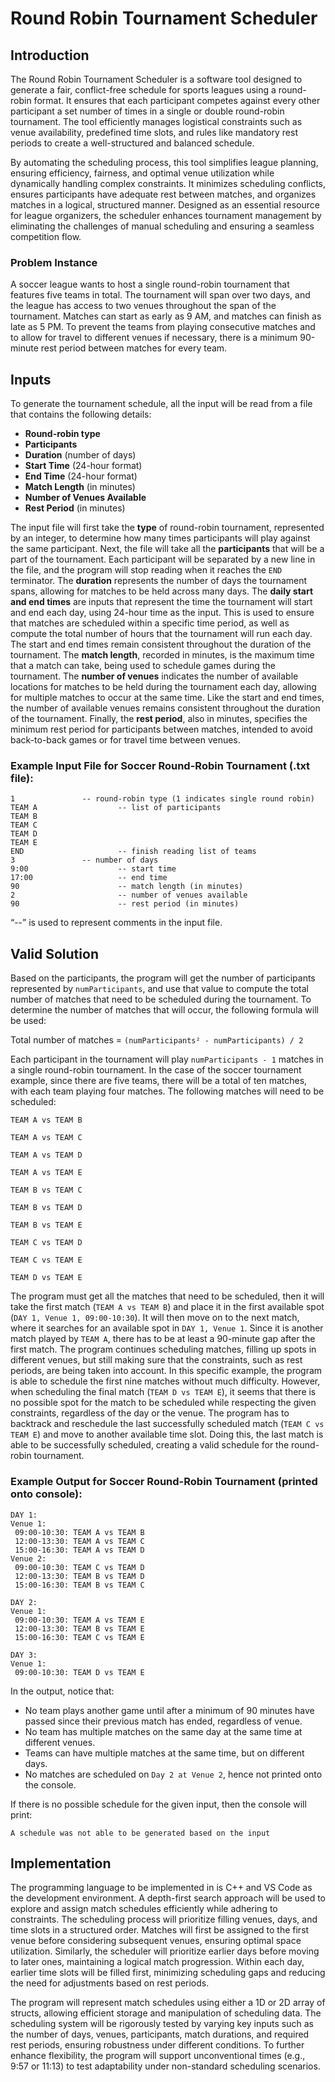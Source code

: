 # Round Robin Tournament Scheduler

## Introduction

The Round Robin Tournament Scheduler is a software tool designed to generate a fair, conflict-free schedule for sports leagues using a round-robin format. It ensures that each participant competes against every other participant a set number of times in a single or double round-robin tournament. The tool efficiently manages logistical constraints such as venue availability, predefined time slots, and rules like mandatory rest periods to create a well-structured and balanced schedule.

By automating the scheduling process, this tool simplifies league planning, ensuring efficiency, fairness, and optimal venue utilization while dynamically handling complex constraints. It minimizes scheduling conflicts, ensures participants have adequate rest between matches, and organizes matches in a logical, structured manner. Designed as an essential resource for league organizers, the scheduler enhances tournament management by eliminating the challenges of manual scheduling and ensuring a seamless competition flow.

### Problem Instance

A soccer league wants to host a single round-robin tournament that features five teams in total. The tournament will span over two days, and the league has access to two venues throughout the span of the tournament. Matches can start as early as 9 AM, and matches can finish as late as 5 PM. To prevent the teams from playing consecutive matches and to allow for travel to different venues if necessary, there is a minimum 90-minute rest period between matches for every team.

## Inputs

To generate the tournament schedule, all the input will be read from a file that contains the following details:

- **Round-robin type**
- **Participants**
- **Duration** (number of days)
- **Start Time** (24-hour format)
- **End Time** (24-hour format)
- **Match Length** (in minutes)
- **Number of Venues Available**
- **Rest Period** (in minutes)

The input file will first take the **type** of round-robin tournament, represented by an integer, to determine how many times participants will play against the same participant. Next, the file will take all the **participants** that will be a part of the tournament. Each participant will be separated by a new line in the file, and the program will stop reading when it reaches the `END` terminator. The **duration** represents the number of days the tournament spans, allowing for matches to be held across many days. The **daily start and end times** are inputs that represent the time the tournament will start and end each day, using 24-hour time as the input. This is used to ensure that matches are scheduled within a specific time period, as well as compute the total number of hours that the tournament will run each day. The start and end times remain consistent throughout the duration of the tournament. The **match length**, recorded in minutes, is the maximum time that a match can take, being used to schedule games during the tournament. The **number of venues** indicates the number of available locations for matches to be held during the tournament each day, allowing for multiple matches to occur at the same time. Like the start and end times, the number of available venues remains consistent throughout the duration of the tournament. Finally, the **rest period**, also in minutes, specifies the minimum rest period for participants between matches, intended to avoid back-to-back games or for travel time between venues.

### Example Input File for Soccer Round-Robin Tournament (.txt file):

```
1     			-- round-robin type (1 indicates single round robin)
TEAM A                  -- list of participants
TEAM B
TEAM C
TEAM D
TEAM E
END                     -- finish reading list of teams
3		        -- number of days
9:00                    -- start time
17:00                   -- end time
90                      -- match length (in minutes)
2                       -- number of venues available
90                      -- rest period (in minutes)
```
“--” is used to represent comments in the input file.

## Valid Solution

Based on the participants, the program will get the number of participants represented by `numParticipants`, and use that value to compute the total number of matches that need to be scheduled during the tournament. To determine the number of matches that will occur, the following formula will be used:

Total number of matches = `(numParticipants² - numParticipants) / 2`

Each participant in the tournament will play `numParticipants - 1` matches in a single round-robin tournament. In the case of the soccer tournament example, since there are five teams, there will be a total of ten matches, with each team playing four matches. The following matches will need to be scheduled:

`TEAM A vs TEAM B`

`TEAM A vs TEAM C`

`TEAM A vs TEAM D`

`TEAM A vs TEAM E`

`TEAM B vs TEAM C`

`TEAM B vs TEAM D`

`TEAM B vs TEAM E`

`TEAM C vs TEAM D`

`TEAM C vs TEAM E`

`TEAM D vs TEAM E`


The program must get all the matches that need to be scheduled, then it will take the first match (`TEAM A vs TEAM B`) and place it in the first available spot (`DAY 1, Venue 1, 09:00-10:30`). It will then move on to the next match, where it searches for an available spot in `DAY 1, Venue 1`. Since it is another match played by `TEAM A`, there has to be at least a 90-minute gap after the first match. The program continues scheduling matches, filling up spots in different venues, but still making sure that the constraints, such as rest periods, are being taken into account. In this specific example, the program is able to schedule the first nine matches without much difficulty. However, when scheduling the final match (`TEAM D vs TEAM E`), it seems that there is no possible spot for the match to be scheduled while respecting the given constraints, regardless of the day or the venue. The program has to backtrack and reschedule the last successfully scheduled match (`TEAM C vs TEAM E`) and move to another available time slot. Doing this, the last match is able to be successfully scheduled, creating a valid schedule for the round-robin tournament.

### Example Output for Soccer Round-Robin Tournament (printed onto console):

```
DAY 1:
Venue 1:
 09:00-10:30: TEAM A vs TEAM B
 12:00-13:30: TEAM A vs TEAM C
 15:00-16:30: TEAM A vs TEAM D
Venue 2:
 09:00-10:30: TEAM C vs TEAM D
 12:00-13:30: TEAM B vs TEAM D
 15:00-16:30: TEAM B vs TEAM C

DAY 2:
Venue 1:
 09:00-10:30: TEAM A vs TEAM E
 12:00-13:30: TEAM B vs TEAM E
 15:00-16:30: TEAM C vs TEAM E

DAY 3:
Venue 1:
 09:00-10:30: TEAM D vs TEAM E
```

In the output, notice that:

- No team plays another game until after a minimum of 90 minutes have passed since their previous match has ended, regardless of venue.
- No team has multiple matches on the same day at the same time at different venues.
- Teams can have multiple matches at the same time, but on different days.
- No matches are scheduled on `Day 2 at Venue 2`, hence not printed onto the console.

If there is no possible schedule for the given input, then the console will print:

```
A schedule was not able to be generated based on the input
```

## Implementation

The programming language to be implemented in is C++ and VS Code as the development environment. A depth-first search approach will be used to explore and assign match schedules efficiently while adhering to constraints. The scheduling process will prioritize filling venues, days, and time slots in a structured order. Matches will first be assigned to the first venue before considering subsequent venues, ensuring optimal space utilization. Similarly, the scheduler will prioritize earlier days before moving to later ones, maintaining a logical match progression. Within each day, earlier time slots will be filled first, minimizing scheduling gaps and reducing the need for adjustments based on rest periods.

The program will represent match schedules using either a 1D or 2D array of structs, allowing efficient storage and manipulation of scheduling data. The scheduling system will be rigorously tested by varying key inputs such as the number of days, venues, participants, match durations, and required rest periods, ensuring robustness under different conditions. To further enhance flexibility, the program will support unconventional times (e.g., 9:57 or 11:13) to test adaptability under non-standard scheduling scenarios.

